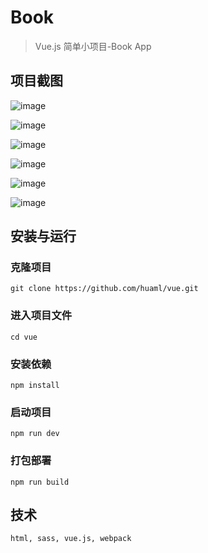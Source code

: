 # Book

> Vue.js 简单小项目-Book App

## 项目截图
![image](https://github.com/huaml/vue/blob/master/static/1.png)

![image](https://github.com/huaml/vue/blob/master/static/2.png)

![image](https://github.com/huaml/vue/blob/master/static/3.png)

![image](https://github.com/huaml/vue/blob/master/static/4.png)

![image](https://github.com/huaml/vue/blob/master/static/5.png)

![image](https://github.com/huaml/vue/blob/master/static/6.png)

## 安装与运行
### 克隆项目
```
git clone https://github.com/huaml/vue.git
```
### 进入项目文件
```
cd vue
```
### 安装依赖
```
npm install
```
### 启动项目
```
npm run dev
```
### 打包部署
```
npm run build
```

## 技术
```
html, sass, vue.js, webpack
```
